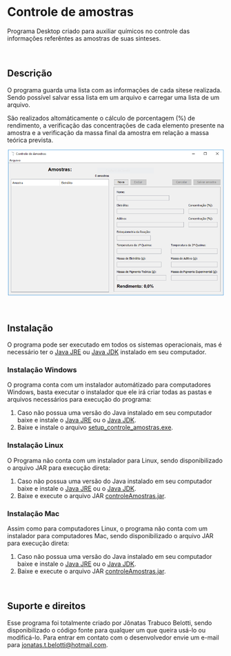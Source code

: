 <h1>Controle de amostras</h1>
<p>Programa Desktop criado para auxiliar químicos no controle das informações referêntes as amostras de suas sinteses.</p>

<br>
<h2>Descrição</h2>
<p>O programa guarda uma lista com as informações de cada sitese realizada. Sendo possível salvar essa lista em um arquivo e carregar uma lista de um arquivo.</p>
<p>São realizados altomáticamente o cálculo de porcentagem (%) de rendimento,  a verificação das concentrações de cada elemento presente na amostra e a verificação da massa final da amostra em relação a massa teórica prevista.</p>

<p align="center">
  <img src="./manual/print_tela.PNG" width="500"/>
</p>

<br>
<h2>Instalação</h2>
<p>O programa pode ser executado em todos os sistemas operacionais, mas é necessário ter o <a target="_blank" href="https://www.java.com/pt_BR/download/">Java JRE</a> ou <a target="_blank" href="http://www.oracle.com/technetwork/pt/java/javase/downloads/index.html">Java JDK</a> instalado em seu computador.</p>

<h3>Instalação Windows</h3>
<p>O programa conta com um instalador automátizado para computadores Windows, basta executar o instalador que ele irá criar todas as pastas e arquivos necessários para execução do programa:</p>

<ol>
    <li>
    Caso não possua uma versão do Java instalado em seu computador baixe e instale o <a target="_blank" href="https://www.java.com/pt_BR/download/">Java JRE</a> ou o <a target="_blank" href="http://www.oracle.com/technetwork/pt/java/javase/downloads/index.html">Java JDK</a>.
    </li>
    <li>
    Baixe e instale o arquivo <a href="./setup_controle_amostras.exe">setup_controle_amostras.exe</a>.
    </li>
</ol>

<h3>Instalação Linux</h3>
<p>O Programa não conta com um instalador para Linux, sendo disponibilizado o arquivo JAR para execução direta:</p>

<ol>
    <li>
    Caso não possua uma versão do Java instalado em seu computador baixe e instale o <a target="_blank" href="https://www.java.com/pt_BR/download/">Java JRE</a> ou o <a target="_blank" href="http://www.oracle.com/technetwork/pt/java/javase/downloads/index.html">Java JDK</a>.
    </li>
    <li>
    Baixe e execute o arquivo JAR <a href="./controleAmostras.jar">controleAmostras.jar</a>.
    </li>
</ol>

<h3>Instalação Mac</h3>
<p>Assim como para computadores Linux, o programa não conta com um instalador para computadores Mac, sendo disponibilizado o arquivo JAR para execução direta:</p>

<ol>
    <li>
    Caso não possua uma versão do Java instalado em seu computador baixe e instale o <a target="_blank" href="https://www.java.com/pt_BR/download/">Java JRE</a> ou o <a target="_blank" href="http://www.oracle.com/technetwork/pt/java/javase/downloads/index.html">Java JDK</a>.
    </li>
    <li>
    Baixe e execute o arquivo JAR <a href="./controleAmostras.jar">controleAmostras.jar</a>.
    </li>
</ol>


<br>
<h2>Suporte e direitos</h2>
<p>Esse programa foi totalmente criado por Jônatas Trabuco Belotti, sendo disponibilizado o código fonte para qualquer um que queira usá-lo ou modificá-lo. Para entrar em contato com o desenvolvedor envie um e-mail para <a href="mailto:jonatas.t.belotti@hotmail.com">jonatas.t.belotti@hotmail.com</a>.</p>